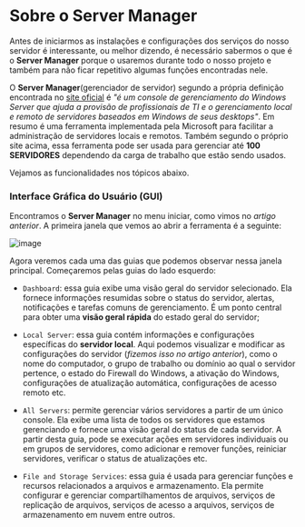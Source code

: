 # Sobre o Server Manager

Antes de iniciarmos as instalações e configurações dos serviços do nosso servidor é interessante, ou melhor dizendo, é necessário sabermos o que é o **Server Manager** porque o usaremos durante todo o nosso projeto e também para não ficar repetitivo algumas funções encontradas nele.

O **Server Manager**(gerenciador de servidor) segundo a própria definição encontrada no [site oficial](https://learn.microsoft.com/pt-br/windows-server/administration/server-manager/server-manager) é *"é um console de gerenciamento do Windows Server que ajuda a provisão de profissionais de TI e o gerenciamento local e remoto de servidores baseados em Windows de seus desktops"*. Em resumo é uma ferramenta implementada pela Microsoft para facilitar a administração de servidores locais e remotos. Também segundo o próprio site acima, essa ferramenta pode ser usada para gerenciar até **100 SERVIDORES** dependendo da carga de trabalho que estão sendo usados. 

Vejamos as funcionalidades nos tópicos abaixo.

### Interface Gráfica do Usuário (GUI)

Encontramos o **Server Manager** no menu iniciar, como vimos no *artigo anterior*. A primeira janela que vemos ao abrir a ferramenta é a seguinte:

![image](https://github.com/wendersoon/WindowsServer/assets/104470835/772c8260-c19a-4f1d-8fad-299f17dab341)

Agora veremos cada uma das guias que podemos observar nessa janela principal. Começaremos pelas guias do lado esquerdo:

* `Dashboard`: essa guia exibe uma visão geral do servidor selecionado. Ela fornece informações resumidas sobre o status do servidor, alertas, notificações e tarefas comuns de gerenciamento. É um ponto central para obter uma **visão geral rápida** do estado geral do servidor;

* `Local Server`: essa guia contém informações e configurações específicas do **servidor local**. Aqui podemos visualizar e modificar as configurações do servidor (*fizemos isso no artigo anterior*), como o nome do computador, o grupo de trabalho ou domínio ao qual o servidor pertence, o estado do Firewall do Windows, a ativação do Windows, configurações de atualização automática, configurações de acesso remoto etc.

* `All Servers`: permite gerenciar vários servidores a partir de um único console. Ela exibe uma lista de todos os servidores que estamos gerenciando e fornece uma visão geral do status de cada servidor. A partir desta guia, pode se executar ações em servidores individuais ou em grupos de servidores, como adicionar e remover funções, reiniciar servidores, verificar o status de atualizações etc.

* `File and Storage Services`: essa guia é usada para gerenciar funções e recursos relacionados a arquivos e armazenamento. Ela permite configurar e gerenciar compartilhamentos de arquivos, serviços de replicação de arquivos, serviços de acesso a arquivos, serviços de armazenamento em nuvem entre outros.


